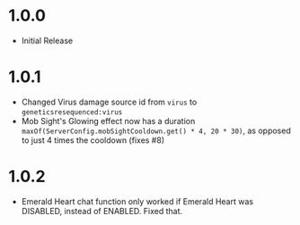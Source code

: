 # 1.0.0

- Initial Release

# 1.0.1

- Changed Virus damage source id from `virus` to `geneticsresequenced:virus`
- Mob Sight's Glowing effect now has a duration `maxOf(ServerConfig.mobSightCooldown.get() * 4, 20 * 30)`, as opposed to just 4 times the cooldown (fixes #8)

# 1.0.2

- Emerald Heart chat function only worked if Emerald Heart was DISABLED, instead of ENABLED. Fixed that.